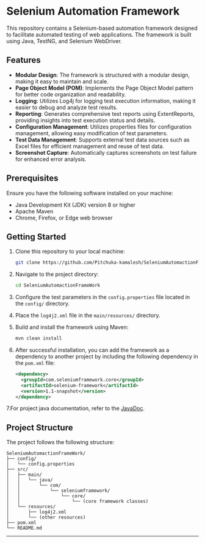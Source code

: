 
# Selenium Automation Framework

This repository contains a Selenium-based automation framework designed to facilitate automated testing of web applications. The framework is built using Java, TestNG, and Selenium WebDriver.

## Features

- **Modular Design**: The framework is structured with a modular design, making it easy to maintain and scale.
- **Page Object Model (POM)**: Implements the Page Object Model pattern for better code organization and readability.
- **Logging**: Utilizes Log4j for logging test execution information, making it easier to debug and analyze test results.
- **Reporting**: Generates comprehensive test reports using ExtentReports, providing insights into test execution status and details.
- **Configuration Management**: Utilizes properties files for configuration management, allowing easy modification of test parameters.
- **Test Data Management**: Supports external test data sources such as Excel files for efficient management and reuse of test data.
- **Screenshot Capture**: Automatically captures screenshots on test failure for enhanced error analysis.

## Prerequisites

Ensure you have the following software installed on your machine:

- Java Development Kit (JDK) version 8 or higher
- Apache Maven
- Chrome, Firefox, or Edge web browser

## Getting Started

1. Clone this repository to your local machine:

   ```bash
   git clone https://github.com/Pitchuka-kamalesh/SeleniumAutomactionFrameWork.git
   ```

2. Navigate to the project directory:

   ```bash
   cd SeleniumAutomactionFrameWork
   ```

3. Configure the test parameters in the `config.properties` file located in the `config/` directory.

4. Place the `log4j2.xml` file in the `main/resources/` directory.

5. Build and install the framework using Maven:

   ```bash
   mvn clean install
   ```

6. After successful installation, you can add the framework as a dependency to another project by including the following dependency in the `pom.xml` file:

   ```xml
   <dependency>
     <groupId>com.seleniumframework.core</groupId>
     <artifactId>selenium-framework</artifactId>
     <version>1.1-snapshot</version>
   </dependency>
   ```
7.For project java documentation, refer to the [JavaDoc](https://pitchuka-kamalesh.github.io/SeleniumAutomactionFrameWork/com/seleniumframework/core/package-summary.html).   

## Project Structure

The project follows the following structure:

```
SeleniumAutomactionFrameWork/
├── config/
│   └── config.properties
├── src/
│   ├── main/
│   │   └── java/
│   │       └── com/
│   │           └── seleniumframework/
│   │               └── core/
│   │                   └── (core framework classes)
│   └── resources/
│       ├── log4j2.xml
│       └── (other resources)
├── pom.xml
└── README.md
```
---
